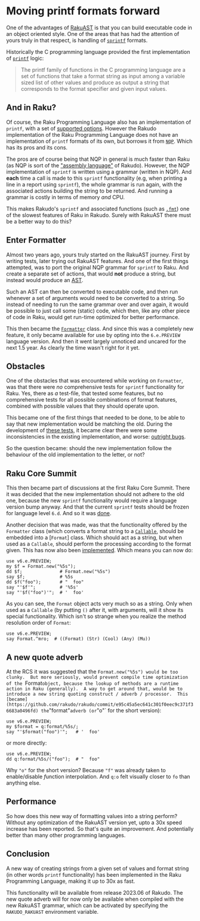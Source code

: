 # Moving printf formats forward

One of the advantages of [RakuAST](https://dev.to/lizmat/rakuast-for-early-adopters-576n) is that you can build executable code in an object oriented style.  One of the areas that has had the attention of yours truly in that respect, is handling of [`sprintf`](https://docs.raku.org/type/independent-routines#routine_sprintf) formats.

Historically the C programming language provided the first implementation of [`printf`](https://en.wikipedia.org/wiki/Printf) logic:

> The printf family of functions in the C programming language are a set of functions that take a format string as input among a variable sized list of other values and produce as output a string that corresponds to the format specifier and given input values.

## And in Raku?

Of course, the Raku Programming Language also has an implementation of `printf`, with a set of [supported options](https://docs.raku.org/type/independent-routines#Directives).  However the Rakudo implementation of the Raku Programming Language does not have an implementation of `printf` formats of its own, but borrows it from [`NQP`](https://github.com/raku/nqp#readme).  Which has its pros and its cons.

The pros are of course being that NQP in general is much faster than Raku (as NQP is sort of the ["assembly language"](https://en.wikipedia.org/wiki/Assembly_language) of Rakudo).  However, the NQP implementation of `sprintf` is written using a grammar (written in NQP).  And **each** time a call is made to this `sprintf` functionality (e.g, when printing a line in a report using `sprintf`), the whole grammar is run again, with the associated actions building the string to be returned.  And running a grammar is costly in terms of memory *and* CPU.

This makes Rakudo's `sprintf` and associated functions (such as [`.fmt`](https://docs.raku.org/routine/fmt)) one of the slowest features of Raku in Rakudo.  Surely with RakuAST there must be a better way to do this?

## Enter Formatter

Almost two years ago, yours truly started on the RakuAST journey.  First by writing tests, later trying out RakuAST features.  And one of the first things attempted, was to port the original NQP grammar for `sprintf` to Raku.  And create a separate set of actions, that would **not** produce a string, but instead would produce an [AST](https://en.wikipedia.org/wiki/Abstract_syntax_tree).

Such an AST can then be converted to executable code, and then run whenever a set of arguments would need to be converted to a string.  So instead of needing to run the same grammar over and over again, it would be possible to just call some (static) code, which then, like any other piece of code in Raku, would get run-time optimized for better performance.

This then became the [`Formatter`](https://github.com/rakudo/rakudo/blob/main/src/core.e/Formatter.pm6) class.  And since this was a completely new feature, it only became available for use by opting into the `6.e.PREVIEW` language version.  And then it went largely unnoticed and uncared for the next 1.5 year.  As clearly the time wasn't right for it yet.

## Obstacles

One of the obstacles that was encountered while working on `Formatter`, was that there were *no* comprehensive tests for `sprintf` functionality for Raku.  Yes, there as *a* test-file, that tested some features, but no comprehensive tests for all possible combinations of format features, combined with possible values that they should operate upon.

This became one of the first things that needed to be done, to be able to say that new implementation would be matching the old.  During the development of [these tests](https://github.com/Raku/roast/tree/master/6.d/S32-str), it became clear there were some inconsistencies in the existing implementation, and worse: [outright bugs](https://github.com/Raku/roast/blob/master/6.d/S32-str/sprintf-f.t#L101).

So the question became: should the new implementation follow the behaviour of the old implementation to the letter, or not?

## Raku Core Summit

This then became part of discussions at the first Raku Core Summit.  There it was decided that the new implementation should not adhere to the old one, because the new `sprintf` functionality would require a language version bump anyway.  And that the current `sprintf` tests should be frozen for language level `6.d`.  And so it was [done](https://github.com/Raku/roast/commit/a297e8d4e2510e0fbef2cbd4c766d5e4927f029f).

Another decision that was made, was that the functionality offered by the `Formatter` class (which converts a format string to a [`Callable`](https://docs.raku.org/type/Callable), should be embedded into a [`Format`] class.  Which should act as a string, but when used as a `Callable`, should perform the processing according to the format given.  This has now also been [implemented](https://github.com/rakudo/rakudo/commit/ebe0e0b2c7290dd27729a71da65e55f3f3a72558).  Which means you can now do:
```
use v6.e.PREVIEW;
my $f = Format.new("%5s");
dd $f;              # Format.new("%5s")
say $f;             # %5s
dd $f("foo");       # "  foo"
say "'$f'";         # '%5s'
say "'$f("foo")'";  # '  foo'
```
As you can see, the `Format` object acts very much so as a string.  Only when used as a `Callable` (by putting `()` after it, with arguments, will it show its special functionality.  Which isn't so strange when you realize the method resolution order of `Format`:
```
use v6.e.PREVIEW;
say Format.^mro;  # ((Format) (Str) (Cool) (Any) (Mu))
```

## A new quote adverb

At the RCS it was suggested that the `Format.new("%5s") would be too clunky.  But more seriously, would prevent compile time optimization of the `Format` object, because the lookup of methods are a runtime action in Raku (generally).  A way to get around that, would be to introduce a new string quoting construct / adverb / processor.  This [became](https://github.com/rakudo/rakudo/commit/e95c45a5ec641c301f0eec9c371f36683a0496fd) the `"format"` adverb (or `"o"` for the short version):
```
use v6.e.PREVIEW;
my $format = q:format/%5s/;
say "'$format("foo")'";   # '  foo'
```
or more directly:
```
use v6.e.PREVIEW;
dd q:format/%5s/("foo");  # "  foo"
```
Why `"o"` for the short version?  Because `"f"` was already taken to enable/disable *f*unction interpolation.  And `q:o` felt visually closer to `fo` than anything else.

## Performance
So how does this new way of formatting values into a string perform?  Without any optimization of the RakuAST version yet, upto a 30x speed increase has been reported.  So that's quite an improvement.  And potentially better than many other programming languages.

## Conclusion
A new way of creating strings from a given set of values and format string (in other words `printf` functionality) has been implemented in the Raku Programming Language, making it up to 30x as fast.

This functionality will be available from release 2023.06 of Rakudo.  The new quote adverb will for now only be available when compiled with the new RakuAST grammar, which can be activated by specifying the `RAKUDO_RAKUAST` environment variable.
